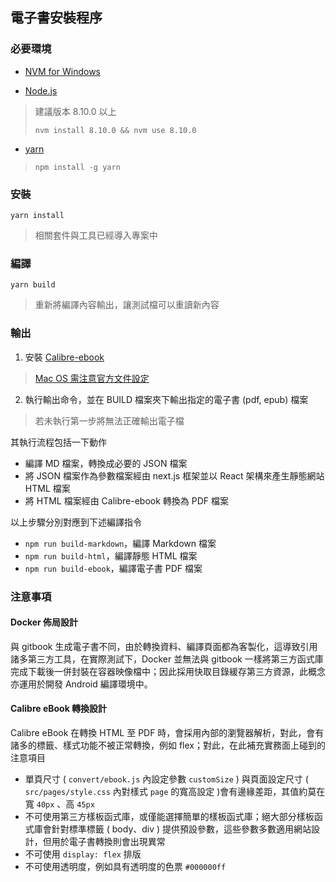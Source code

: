 ## 電子書安裝程序

### 必要環境

+ [NVM for Windows](https://github.com/coreybutler/nvm-windows)

+ [Node.js](https://nodejs.org/en/)
> 建議版本 8.10.0 以上
>
> ```nvm install 8.10.0 && nvm use 8.10.0```

+ [yarn](https://yarnpkg.com/zh-Hans/)
> ```npm install -g yarn```

### 安裝

```
yarn install
```
> 相關套件與工具已經導入專案中

### 編譯

```
yarn build
```
> 重新將編譯內容輸出，讓測試檔可以重讀新內容

### 輸出

1. 安裝 [Calibre-ebook](https://calibre-ebook.com/download)
> [Mac OS 需注意官方文件設定](https://toolchain.gitbook.com/ebook.html)

2. 執行輸出命令，並在 BUILD 檔案夾下輸出指定的電子書 (pdf, epub) 檔案
> 若未執行第一步將無法正確輸出電子檔

其執行流程包括一下動作

+ 編譯 MD 檔案，轉換成必要的 JSON 檔案
+ 將 JSON 檔案作為參數檔案經由 next.js 框架並以 React 架構來產生靜態網站 HTML 檔案
+ 將 HTML 檔案經由 Calibre-ebook 轉換為 PDF 檔案

以上步驟分別對應到下述編譯指令

+ ```npm run build-markdown```，編譯 Markdown 檔案
+ ```npm run build-html```，編譯靜態 HTML 檔案
+ ```npm run build-ebook```，編譯電子書 PDF 檔案

### 注意事項

#### Docker 佈局設計

與 gitbook 生成電子書不同，由於轉換資料、編譯頁面都為客製化，這導致引用諸多第三方工具，在實際測試下，Docker 並無法與 gitbook 一樣將第三方函式庫完成下載後一併封裝在容器映像檔中；因此採用快取目錄緩存第三方資源，此概念亦運用於開發 Android 編譯環境中。

#### Calibre eBook 轉換設計

Calibre eBook 在轉換 HTML 至 PDF 時，會採用內部的瀏覽器解析，對此，會有諸多的標籤、樣式功能不被正常轉換，例如 flex；對此，在此補充實務面上碰到的注意項目

+ 單頁尺寸 ( ```convert/ebook.js``` 內設定參數 ```customSize``` ) 與頁面設定尺寸 ( ```src/pages/style.css``` 內對樣式 ```page``` 的寬高設定 )會有邊緣差距，其值約莫在寬 ```40px``` 、高 ```45px```
+ 不可使用第三方樣板函式庫，或僅能選擇簡單的樣板函式庫；絕大部分樣板函式庫會針對標準標籤 ( body、div ) 提供預設參數，這些參數多數適用網站設計，但用於電子書轉換則會出現異常
+ 不可使用 ```display: flex``` 排版
+ 不可使用透明度，例如具有透明度的色票 ```#000000ff```
